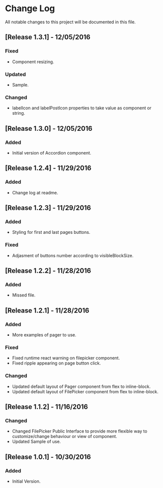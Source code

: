 # Change Log
All notable changes to this project will be documented in this file.

## [Release 1.3.1] - 12/05/2016
### Fixed
- Component resizing.

### Updated
- Sample.

### Changed
- labelIcon and labelPostIcon properties to take value as component or string.

## [Release 1.3.0] - 12/05/2016
### Added
- Initial version of Accordion component.

## [Release 1.2.4] - 11/29/2016
### Added
- Change log at readme.

## [Release 1.2.3] - 11/29/2016
### Added
- Styling for first and last pages buttons.

### Fixed
- Adjasment of buttons number according to visibleBlockSize.

## [Release 1.2.2] - 11/28/2016
### Added
- Missed file.

## [Release 1.2.1] - 11/28/2016
### Added
- More examples of pager to use.

### Fixed
- Fixed runtime react warning on filepicker component.
- Fixed ripple appearing on page button click.

### Changed
- Updated default layout of Pager component from flex to inline-block.
- Updated default layout of FilePicker component from flex to inline-block.

## [Release 1.1.2] - 11/16/2016
### Changed
- Changed FilePicker Public Interface to provide more flexible way to customize/change behaviour or view of component.
- Updated Sample of use.

## [Release 1.0.1] - 10/30/2016
### Added
- Initial Version.
